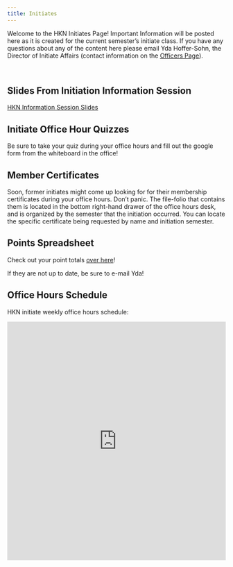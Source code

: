 ```yaml
---
title: Initiates  
---
```


Welcome to the HKN Initiates Page! Important Information will be posted here as it is created for the current semester’s initiate class. If you have any questions about any of the content here please email Yda Hoffer-Sohn, the Director of Initiate Affairs (contact information on the [Officers Page](/about#officers)).

<br /> 

Slides From Initiation Information Session
---
[HKN Information Session Slides](https://docs.google.com/presentation/d/1Mqgfye1jbE2LOK9fpRT25_FM8fl3UGgo71JTYh6Ckyk/edit?usp=sharing)

Initiate Office Hour Quizzes
---------------------------
Be sure to take your quiz during your office hours and fill out the google form from the whiteboard in the office!

Member Certificates
---
Soon, former initiates might come up looking for for their membership certificates during your office hours. Don’t panic. The file-folio that contains them is located in the bottom right-hand drawer of the office hours desk, and is organized by the semester that the initiation occurred. You can locate the specific certificate being requested by name and initiation semester.

Points Spreadsheet
---
Check out your point totals [over here](https://docs.google.com/spreadsheets/d/1ZKrPiVwirtU2iX8xhpKUYdfL5wsBDptmHlsBjZr20nY/edit?usp=sharing)!

If they are not up to date, be sure to e-mail Yda!


Office Hours Schedule
---------------------
HKN initiate weekly office hours schedule:

<iframe src="https://docs.google.com/spreadsheets/d/e/2PACX-1vS5TuCV40C9Q6tphIEGK5ZKcyXsTr7PIE62c2FChev7knbts2VxHI-ZBbtFDJi-NPxg7YRKx_ycXbx-/pubhtml?gid=0&amp;single=true&amp;widget=true&amp;headers=false" width="100%" height="550vh" frameborder="0"></iframe>
